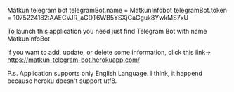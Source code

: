 Matkun telegram bot
telegramBot.name = MatkunInfobot
telegramBot.token = 1075224182:AAECVJR_aGDT6WB5YSXjGaGguk8YwkMS7xU

To launch this application you need just find Telegram Bot with name MatkunInfoBot

if you want to add, update, or delete some information, click this link-> https://matkun-telegram-bot.herokuapp.com/

P.s. Application supports only English Language. I think, it happend because heroku doesn't support utf8.
